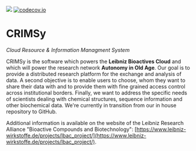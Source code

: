 ![](https://github.com/ipb-halle/CRIMSy/workflows/Java%20CI%20with%20Maven/badge.svg)
[![codecov.io](https://img.shields.io/codecov/c/github/ipb-halle/CRIMSy/master.svg?style=flat-square)](http://codecov.io/github/ipb-halle/CRIMSy?branch=LBAC-60-CloudLIMS)

# CRIMSy
_Cloud Resource & Information Managment System_

CRIMSy is the software which powers the **Leibniz Bioactives Cloud** and which will power the research network **Autonomy in Old Age**. Our goal is to provide a distributed research platform for the exchange and analysis of data. A second objective is to enable users to choose, whom they want to share their data with and to provide them with fine grained access control across institutional borders. Finally, we want to address the specific needs of scientists dealing with chemical structures, sequence information and other biochemical data. We're currently in transition from our in house repository to GitHub.

Additional information is available on the website of the Leibniz Research Alliance "Bioactive Compounds and Biotechnology": [https://www.leibniz-wirkstoffe.de/projects/lbac_project/](https://www.leibniz-wirkstoffe.de/projects/lbac_project/).
